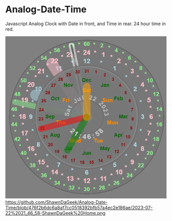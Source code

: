 # Analog-Date-Time
Javascript Analog Clock with Date in front, and Time in rear.  24 hour time in red.

![2023-07-22 21_46_58-ShawnDaGeek Home.png](https://github.com/ShawnDaGeek/Analog-Date-Time/blob/476f2b6dc6a8af7cc0518392bfb57a4ec2e186ae/2023-07-22%2021_46_58-ShawnDaGeek%20Home.png)https://github.com/ShawnDaGeek/Analog-Date-Time/blob/476f2b6dc6a8af7cc0518392bfb57a4ec2e186ae/2023-07-22%2021_46_58-ShawnDaGeek%20Home.png
